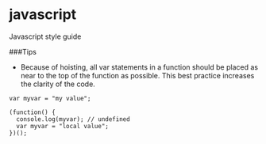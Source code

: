 # javascript
Javascript style guide


###Tips

- Because of hoisting, all var statements in a function should be placed as near to the top of the function as possible. This best practice increases the clarity of the code.
```
var myvar = "my value";
 
(function() {
  console.log(myvar); // undefined
  var myvar = "local value";
})();
```
